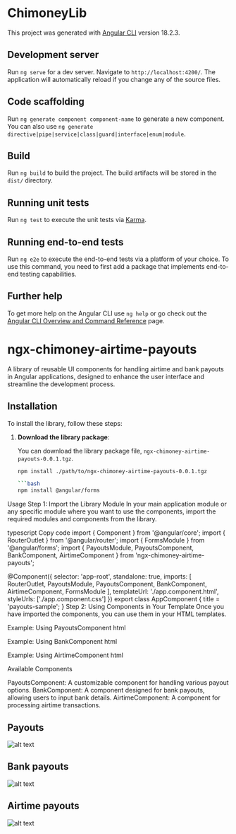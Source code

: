 # ChimoneyLib

This project was generated with [Angular CLI](https://github.com/angular/angular-cli) version 18.2.3.

## Development server

Run `ng serve` for a dev server. Navigate to `http://localhost:4200/`. The application will automatically reload if you change any of the source files.

## Code scaffolding

Run `ng generate component component-name` to generate a new component. You can also use `ng generate directive|pipe|service|class|guard|interface|enum|module`.

## Build

Run `ng build` to build the project. The build artifacts will be stored in the `dist/` directory.

## Running unit tests

Run `ng test` to execute the unit tests via [Karma](https://karma-runner.github.io).

## Running end-to-end tests

Run `ng e2e` to execute the end-to-end tests via a platform of your choice. To use this command, you need to first add a package that implements end-to-end testing capabilities.

## Further help

To get more help on the Angular CLI use `ng help` or go check out the [Angular CLI Overview and Command Reference](https://angular.dev/tools/cli) page.


# ngx-chimoney-airtime-payouts

A library of reusable UI components for handling airtime and bank payouts in Angular applications, designed to enhance the user interface and streamline the development process.

## Installation

To install the library, follow these steps:

1. **Download the library package**:

   You can download the library package file, `ngx-chimoney-airtime-payouts-0.0.1.tgz`.

   ```bash
   npm install ./path/to/ngx-chimoney-airtime-payouts-0.0.1.tgz

   ```bash
   npm install @angular/forms

Usage
Step 1: Import the Library Module
In your main application module or any specific module where you want to use the components, import the required modules and components from the library.

typescript
Copy code
import { Component } from '@angular/core';
import { RouterOutlet } from '@angular/router';
import { FormsModule } from '@angular/forms';
import { PayoutsModule, PayoutsComponent, BankComponent, AirtimeComponent } from 'ngx-chimoney-airtime-payouts';

@Component({
  selector: 'app-root',
  standalone: true,
  imports: [
    RouterOutlet,
    PayoutsModule,
    PayoutsComponent,
    BankComponent,
    AirtimeComponent,
    FormsModule
  ],
  templateUrl: './app.component.html',
  styleUrls: ['./app.component.css']
})
export class AppComponent {
  title = 'payouts-sample';
}
Step 2: Using Components in Your Template
Once you have imported the components, you can use them in your HTML templates.

Example: Using PayoutsComponent
html
<payouts-component></payouts-component>

Example: Using BankComponent
html
<bank-component></bank-component>


Example: Using AirtimeComponent
html
<airtime-component></airtime-component>

Available Components

PayoutsComponent: A customizable component for handling various payout options.
BankComponent: A component designed for bank payouts, allowing users to input bank details.
AirtimeComponent: A component for processing airtime transactions.


## Payouts
![alt text](image.png)

## Bank payouts
![alt text](image-1.png)

## Airtime payouts
![alt text](image-2.png)

